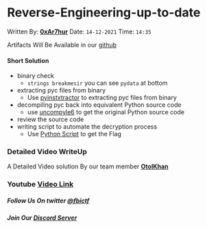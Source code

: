 # Reverse-Engineering-up-to-date
Written By: **[0xAr7hur](https://twitter.com/0xAr7hur)** Date: `14-12-2021` Time: `14:35`

Artifacts Will Be Available in our [github](https://github.com/fbi-ctf/fbi-ctf.github.io/tree/main/writeups/cyberdrill2021/Reverse-Engineering-up-to-date)

#### Short Solution

- binary check
  - `strings breakmesir` you can see `pydata` at bottom
- extracting pyc files from binary
  - Use [pyinstxtractor](https://github.com/extremecoders-re/pyinstxtractor/blob/master/pyinstxtractor.py) to extracting pyc files from binary
- decompiling pyc back into equivalent Python source code
  - use [uncompyle6](https://pypi.org/project/uncompyle6/) to get the original Python source code
- review the source code
- writing script to automate the decryption process
  - Use [Python Script](https://github.com/fbi-ctf/fbi-ctf.github.io/blob/main/writeups/cyberdrill2021/Reverse-Engineering-up-to-date/breakmesir_solution.py) to get the Flag

### Detailed Video WriteUp
A Detailed Video solution By our team member **[OtolKhan](https://twitter.com/KhanOtol)** 
### Youtube [Video Link](https://www.youtube.com/watch?v=gBSYH4u-VHc)

##### Follow Us On twitter [@fbictf](https://twitter.com/fbictf)
##### Join Our [Discord Server](https://discord.gg/qhRJsKhBcX)
